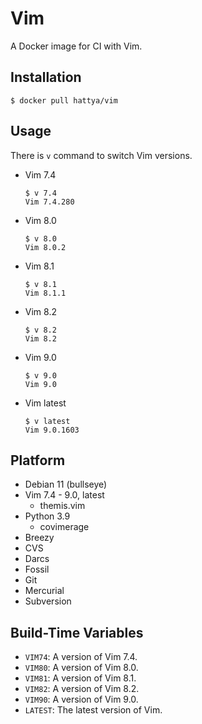 # Vim

A Docker image for CI with Vim.


## Installation

```console
$ docker pull hattya/vim
```


## Usage

There is `v` command to switch Vim versions.

- Vim 7.4
  ```console
  $ v 7.4
  Vim 7.4.280
  ```

- Vim 8.0
  ```console
  $ v 8.0
  Vim 8.0.2
  ```

- Vim 8.1
  ```console
  $ v 8.1
  Vim 8.1.1
  ```

- Vim 8.2
  ```console
  $ v 8.2
  Vim 8.2
  ```

- Vim 9.0
  ```console
  $ v 9.0
  Vim 9.0
  ```

- Vim latest
  ```console
  $ v latest
  Vim 9.0.1603
  ```


## Platform

- Debian 11 (bullseye)
- Vim 7.4 - 9.0, latest
  - themis.vim
- Python 3.9
  - covimerage
- Breezy
- CVS
- Darcs
- Fossil
- Git
- Mercurial
- Subversion


## Build-Time Variables

- `VIM74`:  A version of Vim 7.4.
- `VIM80`:  A version of Vim 8.0.
- `VIM81`:  A version of Vim 8.1.
- `VIM82`:  A version of Vim 8.2.
- `VIM90`:  A version of Vim 9.0.
- `LATEST`: The latest version of Vim.
